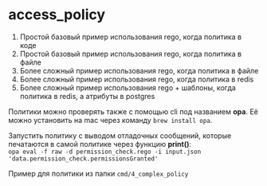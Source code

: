 # access_policy

1. Простой базовый пример использования rego, когда политика в коде
2. Простой базовый пример использования rego, когда политика в файле
3. Более сложный пример использования rego, когда политика в файле
4. Более сложный пример использования rego, когда политика в redis
5. Более сложный пример использования rego + шаблоны, когда политика в redis, а атрибуты в postgres

Политики можно проверять также с помощью cli под названием **opa**.
Её можно установить на mac через команду `brew install opa`.  

Запустить политику с выводом отладочных сообщений, которые печатаются в самой политике через функцию **print()**:  
`opa eval -f raw -d permission_check.rego -i input.json 'data.permission_check.permissionsGranted'`  

Пример для политики из папки `cmd/4_complex_policy`
